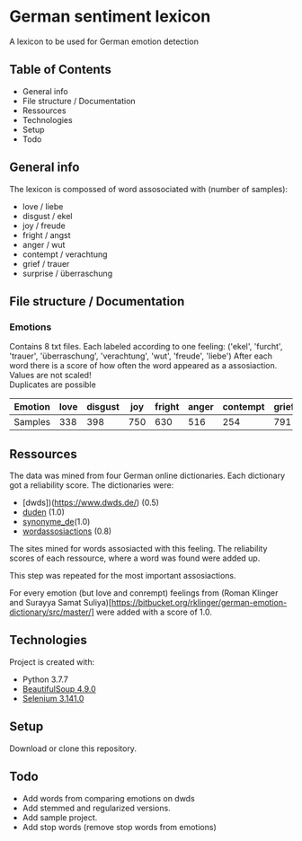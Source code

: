 # German sentiment lexicon
A lexicon to be used for German emotion detection

## Table of Contents
- General info
- File structure / Documentation
- Ressources
- Technologies
- Setup
- Todo

## General info
The lexicon is compossed of word assosociated with (number of samples):
- love / liebe
- disgust / ekel
- joy / freude
- fright / angst
- anger / wut
- contempt / verachtung
- grief / trauer
- surprise / überraschung

## File structure / Documentation

### Emotions
Contains 8 txt files.
Each labeled according to one feeling: ('ekel', 'furcht', 'trauer', 'überraschung', 'verachtung', 'wut', 'freude', 'liebe')
After each word there is a score of how often the word appeared as a assosiaction.  
Values are not scaled!  
Duplicates are possible  

Emotion | love | disgust | joy | fright | anger | contempt | grief | surprise
--- | --- | --- | --- | --- | --- | --- |--- | ---
Samples | 338 | 398 | 750 | 630 | 516 | 254 | 791 | 620


## Ressources
The data was mined from four German online dictionaries.
Each dictionary got a reliability score.
The dictionaries were:
- [dwds])(https://www.dwds.de/) (0.5)
- [duden](https://www.duden.de/) (1.0)
- [synonyme_de](https://www.synonyme.de/)(1.0)
- [wordassosiactions](https://wordassociations.net/de/) (0.8)

The sites mined for words assosiacted with this feeling. The reliability scores of each ressource, where a word was found were added up.

This step was repeated for the most important assosiactions.

For every emotion (but love and conrempt) feelings from (Roman Klinger and Surayya Samat Suliya)[https://bitbucket.org/rklinger/german-emotion-dictionary/src/master/] were added with a score of 1.0.

## Technologies
Project is created with:
- Python 3.7.7
- [BeautifulSoup 4.9.0](http://www.crummy.com/software/BeautifulSoup/bs4/)
- [Selenium 3.141.0](https://github.com/SeleniumHQ/selenium/)

## Setup
Download or clone this repository.

## Todo
- Add words from comparing emotions on dwds
- Add stemmed and regularized versions.
- Add sample project.
- Add stop words (remove stop words from emotions)
